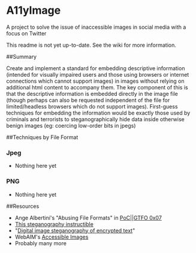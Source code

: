 # A11yImage
A project to solve the issue of inaccessible images in social media with a focus on Twitter

This readme is not yet up-to-date. See the wiki for more information.

##Summary

Create and implement a standard for embedding descriptive information (intended for visually impaired users and those using browsers or internet connections which cannot support images) in images without relying on additional html content to accompany them. The key component of this is that the descriptive information is embedded directly in the image file (though perhaps can also be requested independent of the file for limited/headless browsers which do not support images). First-guess techniques for embedding the information would be exactly those used by criminals and terrorists to steganographically hide data inside otherwise benign images (eg: coercing low-order bits in jpegs)

##Techniques by File Format

### Jpeg

- Nothing here yet

### PNG

- Nothing here yet

##Resources

- Ange Albertini's "Abusing File Formats" in [PoC||GTFO 0x07](https://redletter.link/pocorgtfo/)
- [This steganography instructible](http://www.instructables.com/id/How-to-hide-one-image-in-another-An-introduction-/)
- "[Digital image steganography of encrypted text](https://ccrma.stanford.edu/~eberdahl/Projects/Paranoia/)"
- WebAIM's [Accessible Images](http://webaim.org/techniques/images/)
- Probably many more
